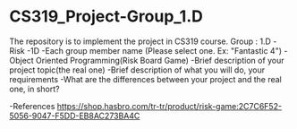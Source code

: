 # CS319_Project-Group_1.D
The repository is to implement the project in CS319 course. Group : 1.D
-Risk
-1D
-Each group member name (Please select one. Ex: "Fantastic 4")
-Object Oriented Programming(Risk Board Game)
-Brief description of your project topic(the real one)
-Brief description of what you will do, your requirements
-What are the differences between your project and the real one, in short?

-References
https://shop.hasbro.com/tr-tr/product/risk-game:2C7C6F52-5056-9047-F5DD-EB8AC273BA4C
